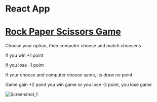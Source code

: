 <h1><strong>React App</strong></h1>

<h1><a href="https://ismailcubuk.github.io/Rock-Paper-Scissors/">Rock Paper Scissors Game</a></h1>
<p>Choose your option, then computer choose and match choosens</p>
<p>If you win +1 point</p>
<p>If you lose -1 point</p>
<p>If your choose and computer choose same, its draw no point</p>
<p>Game gain +2 point you win game or you lose -2 point, you lose game</p>




![Screenshot_1](https://user-images.githubusercontent.com/116573908/223440304-ea4b81ea-36cb-48f6-aaf7-868577da5f0c.png)
